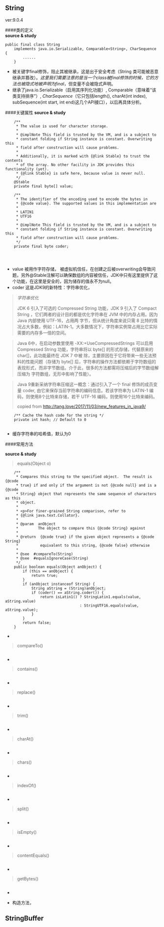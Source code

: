 ## String

ver:9.0.4


####类的定义</br>
**source & study**

```
public final class String
    implements java.io.Serializable, Comparable<String>, CharSequence {
    	......
    }

```


* 被关键字final修饰，阻止其被继承，这是出于安全考虑（String 类可能被恶意继承并篡改）。*这里我们需要注意的是当一个class被final修饰的时候，它的方法也被隐式地被声明为final*，但变量不会被隐式声明。
* 继承了java.io.Serializable（启用其序列化功能）, Comparable<String>（意味着“该类支持排序”）, *CharSequence*（它只包括length(), charAt(int index), subSequence(int start, int end)这几个API接口），以后再具体分析。



####关键属性
**source & study**

```
	/**
     * The value is used for character storage.
     *
     * @implNote This field is trusted by the VM, and is a subject to
     * constant folding if String instance is constant. Overwriting this
     * field after construction will cause problems.
     *
     * Additionally, it is marked with {@link Stable} to trust the contents
     * of the array. No other facility in JDK provides this functionality (yet).
     * {@link Stable} is safe here, because value is never null.
     */
    @Stable
    private final byte[] value;

	/**
     * The identifier of the encoding used to encode the bytes in
     * {@code value}. The supported values in this implementation are
     *
     * LATIN1
     * UTF16
     *
     * @implNote This field is trusted by the VM, and is a subject to
     * constant folding if String instance is constant. Overwriting this
     * field after construction will cause problems.
     */
    private final byte coder;

    
    
```

* value 被用作字符存储， 被虚拟机信任，在创建之后被overwriting会导致问题，另外@Stable注解可以确保数组的内容被信任，JDK中只有这里提供了这个功能，在这里是安全的，因为储存的值永不为null。
* coder 这是JDK9的新特性：字符串优化，

>*字符串优化*
>
>JDK 6 引入了可选的 Compressed String 功能，JDK 9 引入了 Compact String ，它们两者的设计目的都是优化字符串在 JVM 中的内存占用。因为 Java 内部使用 UTF-16，占用两
>字节，但从统计角度来说只需 8 比特的情况占大多数，例如：LATIN-1。大多数情况下，字符串实例常占用比它实际需要的内存多一倍的空间。

>Java 6中，在启动参数里使用 -XX:+UseCompressedStrings 可以启用 Compressed String 功能，字符串将以 byte[] 的形式存储，代替原来的 char[]，此功能最终在 JDK 7 中被
除，主要原因在于它将带来一些无法预料的性能问题（存储为 byte[] 后，字符串的操作方法都依赖于字符数组的表现形式，而非字节数组。介于此，很多的方法都需将压缩后的字节数组解压缩为
字符数组，无形中影响了性能）。

>Java 9重新采纳字符串压缩这一概念：通过引入了一个 final 修饰的成员变量 coder, 由它来保存当前字符串的编码信息。若该字符串为 LATIN-1 编码，则使用8个比特来存储，若干 UTF-16 编码，则使用16个比特来编码。
>
>copied from http://tang.love/2017/11/03/new_features_in_java9/


```    
	/** Cache the hash code for the string */
    private int hash; // Default to 0
    
```
* 缓存字符串的哈希值，默认为0


####常用方法

**source & study**

>equals(Object o)

```
	/**
     * Compares this string to the specified object.  The result is {@code
     * true} if and only if the argument is not {@code null} and is a {@code
     * String} object that represents the same sequence of characters as this
     * object.
     *
     * <p>For finer-grained String comparison, refer to
     * {@link java.text.Collator}.
     *
     * @param  anObject
     *         The object to compare this {@code String} against
     *
     * @return  {@code true} if the given object represents a {@code String}
     *          equivalent to this string, {@code false} otherwise
     *
     * @see  #compareTo(String)
     * @see  #equalsIgnoreCase(String)
     */
    public boolean equals(Object anObject) {
        if (this == anObject) {
            return true;
        }
        if (anObject instanceof String) {
            String aString = (String)anObject;
            if (coder() == aString.coder()) {
                return isLatin1() ? StringLatin1.equals(value, aString.value)
                                  : StringUTF16.equals(value, aString.value);
            }
        }
        return false;
    }

```

* 

>compareTo()

```

```

* 

>contains()

```

```
* 


>replace()

```

```

* 


>trim()

```

```

* 

>charAt()

```

```

* 

>chars()

```

```

* 


>indexOf()

```

```

* 



>split()

```

```

* 




>isEmpty()

```

```

*



>contentEquals()

```

```

*

>getBytes()

```

```

*


* 构造方法，











## StringBuffer




